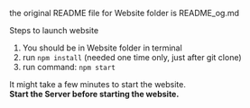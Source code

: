 the original README file for Website folder is README_og.md

Steps to launch website

1. You should be in Website folder in terminal
2. run `npm install` (needed one time only, just after git clone)
3. run command: `npm start`

It might take a few minutes to start the website.  
**Start the Server before starting the website.**
